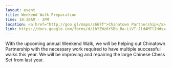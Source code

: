 ```yaml
---
layout: event
title: Weekend Walk Preparation
time: 10:30AM - 3PM
location: <a href="http://goo.gl/maps/z6G7T">Chinatown Partnership</a>
link: https://docs.google.com/forms/d/1hYZWz6YSBb_Ra-LiVT-Jld4MTlIHdsx-vWPpI2gM2zI/viewform
---
```

With the upcoming annual Weekend Walk, we will be helping out Chinatown Partnership with the necessary work required to have multiple successful walks this year.  We will be improving and repairing the large Chinese Chess Set from last year. 